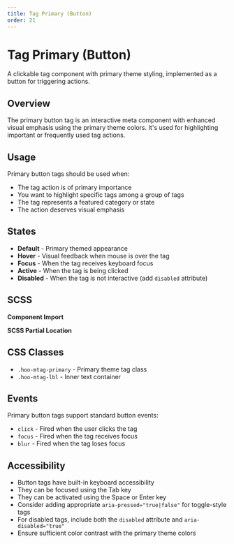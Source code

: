 ```yaml
---
title: Tag Primary (Button)
order: 21
---
```


# Tag Primary (Button)

A clickable tag component with primary theme styling, implemented as a button for triggering actions.

## Overview

The primary button tag is an interactive meta component with enhanced visual emphasis using the primary theme colors. It's used for highlighting important or frequently used tag actions.

## Usage

Primary button tags should be used when:
* The tag action is of primary importance
* You want to highlight specific tags among a group of tags
* The tag represents a featured category or state
* The action deserves visual emphasis

## States

* **Default** - Primary themed appearance
* **Hover** - Visual feedback when mouse is over the tag
* **Focus** - When the tag receives keyboard focus
* **Active** - When the tag is being clicked
* **Disabled** - When the tag is not interactive (add `disabled` attribute)

## SCSS

**Component Import**

**SCSS Partial Location**

## CSS Classes

* `.hoo-mtag-primary` - Primary theme tag class
* `.hoo-mtag-lbl` - Inner text container

## Events

Primary button tags support standard button events:
* `click` - Fired when the user clicks the tag
* `focus` - Fired when the tag receives focus
* `blur` - Fired when the tag loses focus

## Accessibility

* Button tags have built-in keyboard accessibility
* They can be focused using the Tab key
* They can be activated using the Space or Enter key
* Consider adding appropriate `aria-pressed="true|false"` for toggle-style tags
* For disabled tags, include both the `disabled` attribute and `aria-disabled="true"`
* Ensure sufficient color contrast with the primary theme colors
